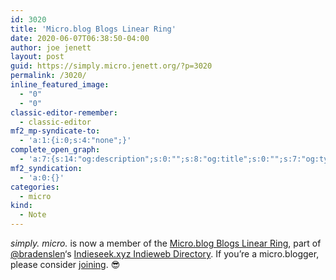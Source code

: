 ```yaml
---
id: 3020
title: 'Micro.blog Blogs Linear Ring'
date: 2020-06-07T06:38:50-04:00
author: joe jenett
layout: post
guid: https://simply.micro.jenett.org/?p=3020
permalink: /3020/
inline_featured_image:
  - "0"
  - "0"
classic-editor-remember:
  - classic-editor
mf2_mp-syndicate-to:
  - 'a:1:{i:0;s:4:"none";}'
complete_open_graph:
  - 'a:7:{s:14:"og:description";s:0:"";s:8:"og:title";s:0:"";s:7:"og:type";s:0:"";s:12:"twitter:card";s:7:"summary";s:15:"twitter:creator";s:0:"";s:19:"twitter:description";s:0:"";s:8:"og:image";s:0:"";}'
mf2_syndication:
  - 'a:0:{}'
categories:
  - micro
kind:
  - Note
---
```

<em>simply. micro.</em> is now a member of the <a href="https://indieseek.xyz/links/internet/social-networking/microblog/microblog-blogs/">Micro.blog Blogs Linear Ring</a>, part of <a href="https://micro.blog/bradenslen" title="">@bradenslen</a>‘s <a title="Indieseek.xyz Indieweb Directory | And search." href="https://indieseek.xyz/">Indieseek.xyz Indieweb Directory</a>. If you’re a micro.blogger, please consider <a href="https://indieseek.xyz/top-categories/micro-blog-blogs-linear-ring/" title="">joining</a>. 😎
